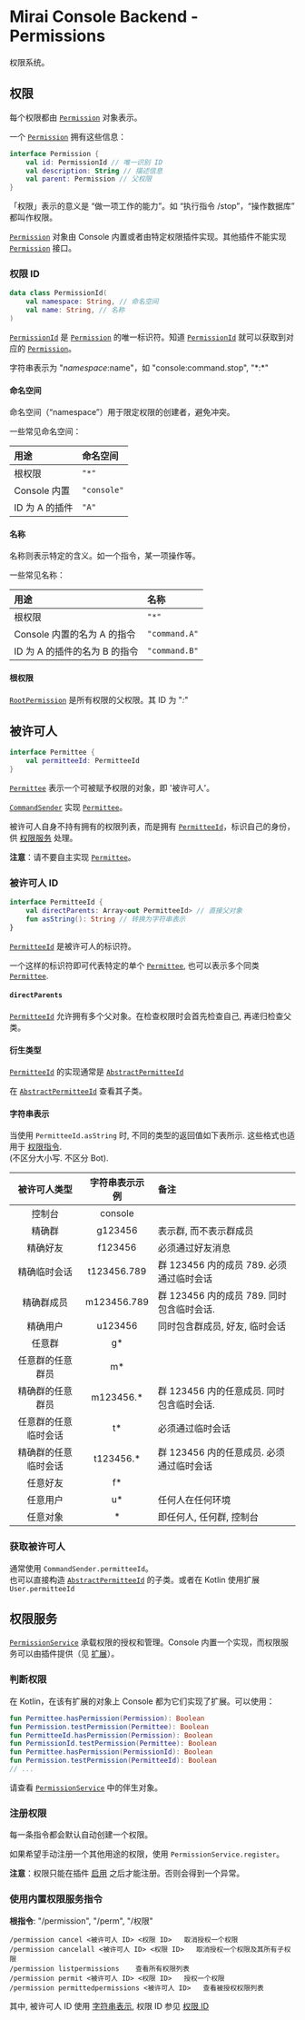 # Mirai Console Backend - Permissions

权限系统。

[`PermissionService`]: ../backend/mirai-console/src/permission/PermissionService.kt
[`Permission`]: ../backend/mirai-console/src/permission/Permission.kt
[`RootPermission`]: ../backend/mirai-console/src/permission/Permission.kt#L82
[`PermissionId`]: ../backend/mirai-console/src/permission/PermissionId.kt
[`PermissionIdNamespace`]: ../backend/mirai-console/src/permission/PermissionIdNamespace.kt
[`Permittee`]: ../backend/mirai-console/src/permission/Permittee.kt
[`PermitteeId`]: ../backend/mirai-console/src/permission/PermitteeId.kt
[`AbstractPermitteeId`]: ../backend/mirai-console/src/permission/PermitteeId.kt#L77
[`CommandSender`]: ../backend/mirai-console/src/command/CommandSender.kt

## 权限

每个权限都由 [`Permission`] 对象表示。

一个 [`Permission`] 拥有这些信息：
```kotlin
interface Permission {
    val id: PermissionId // 唯一识别 ID
    val description: String // 描述信息
    val parent: Permission // 父权限
}
```

「权限」表示的意义是 “做一项工作的能力”。如 “执行指令 /stop”，“操作数据库” 都叫作权限。

[`Permission`] 对象由 Console 内置或者由特定权限插件实现。其他插件不能实现 [`Permission`] 接口。

### 权限 ID

```kotlin
data class PermissionId(
    val namespace: String, // 命名空间
    val name: String, // 名称
)
```

[`PermissionId`] 是 [`Permission`] 的唯一标识符。知道 [`PermissionId`] 就可以获取到对应的 [`Permission`]。

字符串表示为 "$namespace:$name"，如 "console:command.stop", "\*:\*"

#### 命名空间

命名空间（“namespace”）用于限定权限的创建者，避免冲突。

一些常见命名空间：

| 用途          | 命名空间      |
|:-------------|:------------|
| 根权限         | `"*"`       |
| Console 内置  | `"console"` |
| ID 为 A 的插件 | `"A"`       |

#### 名称

名称则表示特定的含义。如一个指令，某一项操作等。

一些常见名称：

| 用途                       | 名称           |
|:--------------------------|:--------------|
| 根权限                     | `"*"`         |
| Console 内置的名为 A 的指令  | `"command.A"` |
| ID 为 A 的插件的名为 B 的指令 | `"command.B"` |

#### 根权限

[`RootPermission`] 是所有权限的父权限。其 ID 为 "*:*"

## 被许可人

```kotlin
interface Permittee {
    val permitteeId: PermitteeId
}
```

[`Permittee`] 表示一个可被赋予权限的对象，即 '被许可人'。

[`CommandSender`] 实现 [`Permittee`]。

被许可人自身不持有拥有的权限列表，而是拥有 [`PermitteeId`]，标识自己的身份，供 [权限服务][`PermissionService`] 处理。

**注意**：请不要自主实现 [`Permittee`]。

### 被许可人 ID

```kotlin
interface PermitteeId {
    val directParents: Array<out PermitteeId> // 直接父对象
    fun asString(): String // 转换为字符串表示
}
````

[`PermitteeId`] 是被许可人的标识符。

一个这样的标识符即可代表特定的单个 [`Permittee`], 也可以表示多个同类 [`Permittee`].

#### `directParents`
[`PermitteeId`] 允许拥有多个父对象。在检查权限时会首先检查自己, 再递归检查父类。

#### 衍生类型

[`PermitteeId`] 的实现通常是 [`AbstractPermitteeId`]

在 [`AbstractPermitteeId`] 查看其子类。

#### 字符串表示

当使用 `PermitteeId.asString` 时, 不同的类型的返回值如下表所示. 这些格式也适用于 [权限指令](#使用内置权限服务指令).  
(不区分大小写. 不区分 Bot).

|    被许可人类型    | 字符串表示示例 | 备注                                  |
|:----------------:|:-----------:|:-------------------------------------|
|      控制台       |   console   |                                      |
|      精确群       |   g123456   | 表示群, 而不表示群成员                   |
|      精确好友      |   f123456   | 必须通过好友消息                        |
|    精确临时会话    | t123456.789  | 群 123456 内的成员 789. 必须通过临时会话  |
|     精确群成员     | m123456.789 | 群 123456 内的成员 789. 同时包含临时会话. |
|      精确用户      |   u123456   | 同时包含群成员, 好友, 临时会话            |
|      任意群       |     g*      |                                      |
|  任意群的任意群员   |     m*      |                                      |
|  精确群的任意群员   |  m123456.*  | 群 123456 内的任意成员. 同时包含临时会话.  |
| 任意群的任意临时会话 |     t*      | 必须通过临时会话                        |
| 精确群的任意临时会话 |  t123456.*  | 群 123456 内的任意成员. 必须通过临时会话   |
|      任意好友      |     f*      |                                      |
|      任意用户      |     u*      | 任何人在任何环境                        |
|      任意对象      |      *      | 即任何人, 任何群, 控制台                 |

### 获取被许可人

通常使用 `CommandSender.permitteeId`。  
也可以直接构造 [`AbstractPermitteeId`] 的子类。或者在 Kotlin 使用扩展 `User.permitteeId`

## 权限服务

[`PermissionService`] 承载权限的授权和管理。Console 内置一个实现，而权限服务可以由插件提供（见 [扩展](Extensions.md)）。

### 判断权限

在 Kotlin，在该有扩展的对象上 Console 都为它们实现了扩展。可以使用：
```kotlin
fun Permittee.hasPermission(Permission): Boolean
fun Permission.testPermission(Permittee): Boolean
fun PermitteeId.hasPermission(Permission): Boolean
fun PermissionId.testPermission(Permittee): Boolean
fun Permittee.hasPermission(PermissionId): Boolean
fun Permission.testPermission(PermitteeId): Boolean
// ... 
```

请查看 [`PermissionService`] 中的伴生对象。

### 注册权限

每一条指令都会默认自动创建一个权限。

如果希望手动注册一个其他用途的权限，使用 `PermissionService.register`。

**注意**：权限只能在插件 [启用](Plugins.md#启用) 之后才能注册。否则会得到一个异常。

### 使用内置权限服务指令

**根指令**: "/permission", "/perm", "/权限"

```
/permission cancel <被许可人 ID> <权限 ID>   取消授权一个权限
/permission cancelall <被许可人 ID> <权限 ID>   取消授权一个权限及其所有子权限
/permission listpermissions    查看所有权限列表
/permission permit <被许可人 ID> <权限 ID>   授权一个权限
/permission permittedpermissions <被许可人 ID>   查看被授权权限列表
```

其中, 被许可人 ID 使用 [字符串表示](#字符串表示), 权限 ID 参见 [权限 ID](#权限-id)
